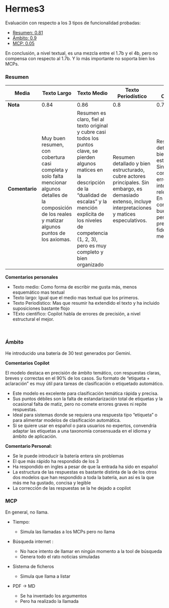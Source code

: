 # Hermes3

Evaluación con respecto a los 3 tipos de funcionalidad probadas: 
- [Resumen: 0.81](#resumen) 
- [Ámbito: 0.9](#ámbito)
- [MCP: 0.05](#mcp) 

En conclusión, a nivel textual, es una mezcla entre el 1.7b y el 4b, pero no compensa con respecto al 1.7b. Y lo más importante no soporta bien los MCPs. 

### Resumen 

| Media     | Texto Largo   | Texto Medio   | Texto Periodístico | Texto Científico
|-----------|-----------|-----------|-----------|-----------|
| **Nota**          |   0.84     | 0.86     | 0.8 | 0.75 |
| **Comentario**    | Muy buen resumen, con cobertura casi completa y solo falta mencionar algunos detalles de la composición de los reales y matizar algunos puntos de los axiomas.  | Resumen es claro, fiel al texto original y cubre casi todos los puntos clave, se pierden algunos matices en la descripción de la “dualidad de escalas” y la mención explícita de los niveles de competencia (1, 2, 3), pero es muy completo y bien organizado      | Resumen detallado y bien estructurado, cubre actores principales. Sin embargo, es demasiado extenso, incluye interpretaciones y matices especulativos.  | Resumen es detallado y bien estructurado. Sin embargo, comete dos errores de interpretación relevantes. En conclusión,  buena forma, pero precisión y fidelidad mejorables. |

**Comentarios personales**
- Texto medio: Como forma de escribir me gusta más, menos esquemático mas textual
- Texto largo: Igual que el medio mas textual que los primeros.
- Texto Periodístico: Mas que resumir ha extendido el texto y ha incluido suposiciones bastante flojo
- TExto científico: Copilot habla de errores de precisión, a nivel estructural el mejor. 


<br> 

### Ámbito 

He introducido una batería de 30 test generados por Gemini. 

**Comentarios Copilot**

El modelo destaca en precisión de ámbito temático, con respuestas claras, breves y correctas en el 90% de los casos. Su formato de “etiqueta + aclaración” es muy útil para tareas de clasificación o etiquetado automático.

- Este modelo es excelente para clasificación temática rápida y precisa.
- Sus puntos débiles son la falta de estandarización total de etiquetas y la ocasional falta de matiz, pero no comete errores graves ni repite respuestas.
- Ideal para sistemas donde se requiera una respuesta tipo “etiqueta” o para alimentar modelos de clasificación automática.
- Si se quiere usar en español o para usuarios no expertos, convendría adaptar las etiquetas a una taxonomía consensuada en el idioma y ámbito de aplicación.

**Comentario Personal:**
- Se le puede introducir la batería entera sin problemas
- El que más rápido ha respondido de los 3
- Ha respondido en ingles a pesar de que la entrada ha sido en español
- La estructura de las respuestas es bastante distinta de la de los otros dos modelos que han respondido a toda la batería, aun asi es la que más me ha gustado, concisa y legible 
- La corrección de las respuestas se la he dejado a copilot


### MCP 

En general, no llama. 

- Tiempo: 
   - Simula las llamadas a los MCPs pero no llama

- Búsqueda internet : 
    - No hace intento de llamar en ningún momento a la tool de búsqueda 
    - Genera todo el rato noticias simuladas

- Sistema de ficheros
    - Simula que llama a listar

- PDF -> MD
    - Se ha inventado los argumentos
    - Pero ha realizado la llamada

</br>